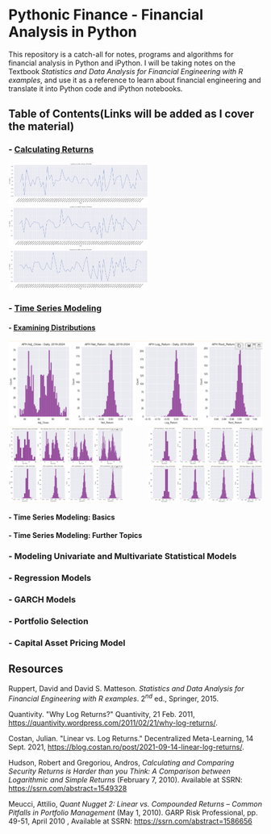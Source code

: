 # Pythonic Finance - Financial Analysis in Python

This repository is a catch-all for notes, programs and algorithms for financial analysis in Python and iPython. I will be taking notes on the Textbook _Statistics and Data Analysis for Financial Engineering with R examples_, and use it as a reference to learn about financial engineering and translate it into Python code and iPython notebooks.

## Table of Contents(Links will be added as I cover the material)

### - [Calculating Returns](notebooks/financial_data/returns_textbook_notes.ipynb)

<img src="/docs/readme_files/returns_chapter/adi_log_returns.png" alt="adi_log" style="width: 55%;"/>
<img src="/docs/readme_files/returns_chapter/amat_log_returns.png" alt="amat_log" style="width: 55%;"/>
<img src="/docs/readme_files/returns_chapter/amd_log_returns.png" alt="amd_log" style="width: 55%;"/>

### - [Time Series Modeling](notebooks/time_series/)

  #### - [Examining Distributions](notebooks/time_series/exploratory_data_analysis.ipynb)

<img src="/docs/readme_files/time_series_data_analysis_chapter/dists_side_by_side.png" alt="dists_compared"/>

<div style="display: flex; justify-content: space-between;">
    <img src="/docs/readme_files/time_series_data_analysis_chapter/aph_adj_close.png" alt="aph_adjclose" style="width: 45%;">
    <img src="/docs/readme_files/time_series_data_analysis_chapter/aph_net_returns.png" alt="aph_nr" style="width: 45%;">
</div>

<div style="display: flex; justify-content: space-between;">
    <img src="/docs/readme_files/time_series_data_analysis_chapter/aph_log_returns.png" alt="aph_lr" style="width: 45%;">
    <img src="/docs/readme_files/time_series_data_analysis_chapter/aph_root_returns.png" alt="aph_rr" style="width: 45%;">
</div>

  #### - Time Series Modeling: Basics

  #### - Time Series Modeling: Further Topics

### - Modeling Univariate and Multivariate Statistical Models

### - Regression Models

### - GARCH Models

### - Portfolio Selection

### - Capital Asset Pricing Model

## Resources

Ruppert, David and David S. Matteson. _Statistics and Data Analysis for Financial Engineering with R examples_. $2^{nd}$ ed., Springer, 2015.

Quantivity. "Why Log Returns?" Quantivity, 21 Feb. 2011, <https://quantivity.wordpress.com/2011/02/21/why-log-returns/>.

Costan, Julian. "Linear vs. Log Returns." Decentralized Meta-Learning, 14 Sept. 2021, <https://blog.costan.ro/post/2021-09-14-linear-log-returns/>.

Hudson, Robert and Gregoriou, Andros, _Calculating and Comparing Security Returns is Harder than you Think: A Comparison between Logarithmic and Simple Returns_ (February 7, 2010). Available at SSRN: <https://ssrn.com/abstract=1549328>

Meucci, Attilio, _Quant Nugget 2: Linear vs. Compounded Returns – Common Pitfalls in Portfolio Management_ (May 1, 2010). GARP Risk Professional, pp. 49-51, April 2010 , Available at SSRN: <https://ssrn.com/abstract=1586656>
